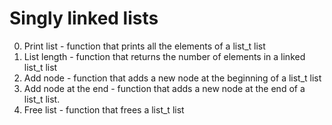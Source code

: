 # Singly linked lists

0. Print list - function that prints all the elements of a list_t list
1. List length - function that returns the number of elements in a linked list_t list
2. Add node - function that adds a new node at the beginning of a list_t list
3. Add node at the end - function that adds a new node at the end of a list_t list.
4. Free list - function that frees a list_t list

